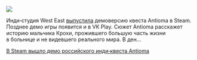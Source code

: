 <!--2025-05-20 14:04:57-->
<div class="yb">
  <div class="rss habr"><img src="https://habrastorage.org/getpro/habr/upload_files/07a/d05/ea0/07ad05ea0e0adc46df51a472c5ed746c.webp" /><p>Инди‑студия West East <a href="https://store.steampowered.com/app/3657280/Antioma_Demo/" rel="noopener noreferrer nofollow">выпустила</a> демоверсию квеста Antioma в&nbsp;Steam. Позднее демо игры появится и в&nbsp;VK Play. Сюжет Antioma расскажет историю мальчика Крохи, прожившего большую часть жизни в&nbsp;больнице и не&nbsp;видевшего реального мира. В&nbsp;ден... <p class="titl"><a href="https://habr.com/ru/news/911174/?utm_source=habrahabr&utm_medium=rss&utm_campaign=911174">В Steam вышло демо российского инди‑квеста Antioma</a></p></div>
</div>
